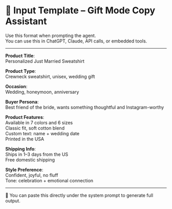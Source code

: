 # 🧾 Input Template – Gift Mode Copy Assistant

Use this format when prompting the agent.  
You can use this in ChatGPT, Claude, API calls, or embedded tools.

---

**Product Title**:  
Personalized Just Married Sweatshirt

**Product Type**:  
Crewneck sweatshirt, unisex, wedding gift

**Occasion**:  
Wedding, honeymoon, anniversary

**Buyer Persona**:  
Best friend of the bride, wants something thoughtful and Instagram-worthy

**Product Features**:  
Available in 7 colors and 6 sizes  
Classic fit, soft cotton blend  
Custom text: name + wedding date  
Printed in the USA

**Shipping Info**:  
Ships in 1–3 days from the US  
Free domestic shipping

**Style Preference**:  
Confident, joyful, no fluff  
Tone: celebration + emotional connection

---

💬 You can paste this directly under the system prompt to generate full output.
